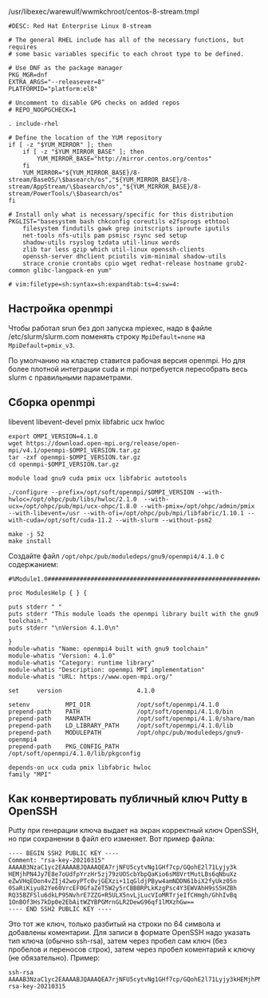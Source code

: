 /usr/libexec/warewulf/wwmkchroot/centos-8-stream.tmpl
```
#DESC: Red Hat Enterprise Linux 8-stream

# The general RHEL include has all of the necessary functions, but requires
# some basic variables specific to each chroot type to be defined.

# Use DNF as the package manager
PKG_MGR=dnf
EXTRA_ARGS="--releasever=8"
PLATFORMID="platform:el8"

# Uncomment to disable GPG checks on added repos
# REPO_NOGPGCHECK=1

. include-rhel

# Define the location of the YUM repository
if [ -z "$YUM_MIRROR" ]; then
    if [ -z "$YUM_MIRROR_BASE" ]; then
        YUM_MIRROR_BASE="http://mirror.centos.org/centos"
    fi
    YUM_MIRROR="${YUM_MIRROR_BASE}/8-stream/BaseOS/\$basearch/os","${YUM_MIRROR_BASE}/8-stream/AppStream/\$basearch/os","${YUM_MIRROR_BASE}/8-stream/PowerTools/\$basearch/os"
fi

# Install only what is necessary/specific for this distribution
PKGLIST="basesystem bash chkconfig coreutils e2fsprogs ethtool
    filesystem findutils gawk grep initscripts iproute iputils
    net-tools nfs-utils pam psmisc rsync sed setup
    shadow-utils rsyslog tzdata util-linux words
    zlib tar less gzip which util-linux openssh-clients
    openssh-server dhclient pciutils vim-minimal shadow-utils
    strace cronie crontabs cpio wget redhat-release hostname grub2-common glibc-langpack-en yum"

# vim:filetype=sh:syntax=sh:expandtab:ts=4:sw=4:
```

## Настройка openmpi

Чтобы работал srun без доп запуска mpiexec, надо в файле /etc/slurm/slurm.com поменять строку `MpiDefault=none` на `MpiDefault=pmix_v3`.

По умолчанию на кластер ставится рабочая версия openmpi. Но для более плотной интеграции cuda и mpi потребуется пересобрать весь slurm с правильными параметрами.


## Сборка openmpi

libevent libevent-devel pmix libfabric ucx hwloc

```
export OMPI_VERSION=4.1.0
wget https://download.open-mpi.org/release/open-mpi/v4.1/openmpi-$OMPI_VERSION.tar.gz
tar -zxf openmpi-$OMPI_VERSION.tar.gz
cd openmpi-$OMPI_VERSION.tar.gz

module load gnu9 cuda pmix ucx libfabric autotools

./configure --prefix=/opt/soft/openmpi/$OMPI_VERSION --with-hwloc=/opt/ohpc/pub/libs/hwloc/2.1.0  --with-ucx=/opt/ohpc/pub/mpi/ucx-ohpc/1.8.0 --with-pmix=/opt/ohpc/admin/pmix --with-libevent=/usr --with-ofi=/opt/ohpc/pub/mpi/libfabric/1.10.1 --with-cuda=/opt/soft/cuda-11.2 --with-slurm --without-psm2

make -j 52
make install
```

Создайте файл `/opt/ohpc/pub/moduledeps/gnu9/openmpi4/4.1.0` с содержанием:

```
#%Module1.0#####################################################################

proc ModulesHelp { } {

puts stderr " "
puts stderr "This module loads the openmpi library built with the gnu9 toolchain."
puts stderr "\nVersion 4.1.0\n"

}
module-whatis "Name: openmpi4 built with gnu9 toolchain"
module-whatis "Version: 4.1.0"
module-whatis "Category: runtime library"
module-whatis "Description: openmpi MPI implementation"
module-whatis "URL: https://www.open-mpi.org/"

set     version                     4.1.0

setenv          MPI_DIR             /opt/soft/openmpi/4.1.0
prepend-path    PATH                /opt/soft/openmpi/4.1.0/bin
prepend-path    MANPATH             /opt/soft/openmpi/4.1.0/share/man
prepend-path    LD_LIBRARY_PATH     /opt/soft/openmpi/4.1.0/lib
prepend-path    MODULEPATH          /opt/ohpc/pub/moduledeps/gnu9-openmpi4
prepend-path    PKG_CONFIG_PATH     /opt/soft/openmpi/4.1.0/lib/pkgconfig

depends-on ucx cuda pmix libfabric hwloc
family "MPI"
```

## Как конвертировать публичный ключ Putty в OpenSSH

Putty при генерации ключа выдает на экран корректный ключ OpenSSH, но при сохранении в файл его изменяет. Вот пример файла:
```
---- BEGIN SSH2 PUBLIC KEY ----
Comment: "rsa-key-20210315"
AAAAB3NzaC1yc2EAAAABJQAAAQEA7rjNFU5cytvNg1GHf7cp/GQohE2l71Lyjy3k
HEMjhPN4Jy7E8e7oUdfpYrzHr5zj79zUOScbYbpQaKio6sM8VrtMutLBs6qNbuXz
eZwVHqEOon4vZIj42woyPTc0vjGEXzi+11qGldjPByw4amNDDN61biX2fyUkz05n
0SaRiKiyu82Ye60VrcEF0GfaZeT5W2y5rCBBBRPLkKzgPsc4Y3EWVAhH9sS5HZBh
RQ35BZFSlu6dkLP95NvhrE7ZZG+R5ULX5nvLjLucVIoMRTrjeIfCHmgh/GhhIvBq
1OnBOf3Hs7kDp0e2EbAitWZYBPGMrnGLR2DewG96qf1lMXzhGw==
---- END SSH2 PUBLIC KEY ----
```

Это тот же ключ, только разбитый на строки по 64 символа и добавлены коментарии.
Для записи в формате OpenSSH надо указать тип ключа (обычно ssh-rsa), затем через пробел сам ключ (без пробелов и переносов строк), затем через пробел коментарий к ключу (не обязательно). Пример:
```
ssh-rsa AAAAB3NzaC1yc2EAAAABJQAAAQEA7rjNFU5cytvNg1GHf7cp/GQohE2l71Lyjy3kHEMjhPN4Jy7E8e7oUdfpYrzHr5zj79zUOScbYbpQaKio6sM8VrtMutLBs6qNbuXzeZwVHqEOon4vZIj42woyPTc0vjGEXzi+11qGldjPByw4amNDDN61biX2fyUkz05n0SaRiKiyu82Ye60VrcEF0GfaZeT5W2y5rCBBBRPLkKzgPsc4Y3EWVAhH9sS5HZBhRQ35BZFSlu6dkLP95NvhrE7ZZG+R5ULX5nvLjLucVIoMRTrjeIfCHmgh/GhhIvBq1OnBOf3Hs7kDp0e2EbAitWZYBPGMrnGLR2DewG96qf1lMXzhGw== rsa-key-20210315
```